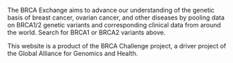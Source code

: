 The BRCA Exchange aims to advance our understanding of the genetic basis of breast cancer, ovarian cancer, and other diseases by pooling data on BRCA1/2 genetic variants and corresponding clinical data from around the world. Search for BRCA1 or BRCA2 variants above. 

This website is a product of the BRCA Challenge project, a driver project of the Global Alliance for Genomics and Health.

